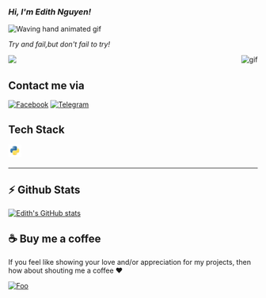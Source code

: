 ### *Hi, I'm Edith Nguyen!* 
<img src="https://github.com/nedsion/nedsion/blob/main/wave.gif" 
         alt="Waving hand animated gif"
         height="45"
         width="45" />

*Try and fail,but don't fail to try!*

<img alt="gif" align="right" src="https://media.giphy.com/media/zOvBKUUEERdNm/giphy.gif"/>

![](https://komarev.com/ghpvc/?username=nedsion&label=Visitors+Count&color=brightgreen)

## Contact me via
[![Facebook](https://img.shields.io/badge/Facebook-0077B5?style=for-the-badge&logo=facebook&logoColor=white)](https://www.facebook.com/nedsion/) 
[![Telegram](https://img.shields.io/badge/Telegram-0077B5?style=for-the-badge&logo=telegram)](https://t.me/nedsion)


## Tech Stack

<img align="left" alt="Python" width="26px" src="https://raw.githubusercontent.com/github/explore/80688e429a7d4ef2fca1e82350fe8e3517d3494d/topics/python/python.png" />
<br />
<br />

---

## :zap: Github Stats
[![Edith's GitHub stats](https://github-readme-stats.vercel.app/api?username=nedsion)](https://github.com/nedsion)

## ☕ Buy me a coffee 
If you feel like showing your love and/or appreciation for my projects, then how about shouting me a coffee ❤

[![Foo](https://camo.githubusercontent.com/c3f856bacd5b09669157ed4774f80fb9d8622dd45ce8fdf2990d3552db99bd27/68747470733a2f2f7777772e6275796d6561636f666665652e636f6d2f6173736574732f696d672f637573746f6d5f696d616765732f6f72616e67655f696d672e706e67)](https://www.buymeacoffee.com/nedsion)
